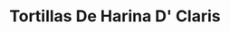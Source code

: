 ---
title: "Tortillas De Harina D' Claris"
url: /zapopan/tortillas-de-harina-d-claris/
shop: general
---
